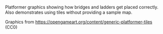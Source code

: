 Platformer graphics showing how bridges and ladders get placed correctly.
Also demonstrates using tiles without providing a sample map.

Graphics from https://opengameart.org/content/generic-platformer-tiles (CC0)
